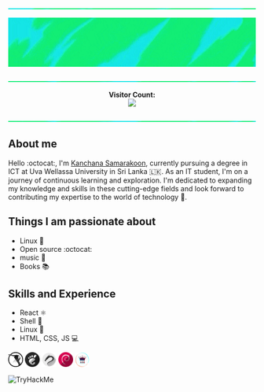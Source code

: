 <!--hey buddy, This is open source, get anything you want -->



<!--
<p align="left">
    <a href="https://git.io/typing-svg"><img src="https://readme-typing-svg.demolab.com? 
         font=Fira+Code&pause=1000&color=3566E6&width=435&lines=%F0%9F%91%8B+Hi+there!+I'm+Kanchana+Samarakoon" alt="Typing SVG" />
    </a>
</p>
-->

<p align="center"> 
    <img src="https://raw.githubusercontent.com/kanchana66/kanchana66/main/resources/banner5.3t.gif" alt="banner" width="1000" height="2"/>
</p>

<p align="center">
    <img src="https://raw.githubusercontent.com/kanchana66/kanchana66/main/resources/banner5.3.gif" alt="banner" width="1000" height="100"/> 
</p>
<!--banner w-1000 h-100 box 400x400 -->

<p align="center"> 
    <img src="https://raw.githubusercontent.com/kanchana66/kanchana66/main/resources/banner5.3b.gif" alt="banner" width="1000" height="2"/>
</p>

<p align="center"> 
    <b> Visitor Count: </b> <br>
    <img src="https://profile-counter.glitch.me/kanchana66/count.svg" /> 
</p>

<p align="center"> 
    <img src="https://raw.githubusercontent.com/kanchana66/kanchana66/main/resources/banner5.3b.gif" alt="banner" width="1000" height="2"/>
</p>

## About me

Hello :octocat:, I'm <a href="https://smtkanchana66.github.io/">Kanchana Samarakoon</a>, currently pursuing a degree in ICT at Uva Wellassa University in Sri Lanka 🇱🇰. As an IT student, I'm on a journey of continuous learning and exploration. I'm dedicated to expanding my knowledge and skills in these cutting-edge fields and look forward to contributing my expertise to the world of technology :ghost:.

## Things I am passionate about

- Linux :space_invader:
- Open source :octocat:
- music :musical_keyboard:
- Books :books:

## Skills and Experience

-  React ⚛
-  Shell 📱
-  Linux :penguin:
-  HTML, CSS, JS 💻

<p align="left">
    <img  src="https://github.com/kanchana66/kanchana66/blob/main/other.gif/sk1.png" alt="Linux" width="30" height="30"/>
    <img  src="https://github.com/kanchana66/kanchana66/blob/main/other.gif/sk2.png" alt="Gnome" width="30" height="30"/>
    <img  src="https://github.com/kanchana66/kanchana66/blob/main/other.gif/sk3.png" alt="Kali" width="30" height="30"/>
    <img  src="https://github.com/kanchana66/kanchana66/blob/main/other.gif/sk4.png" alt="debian" width="30" height="30"/>
    <img  src="https://github.com/kanchana66/kanchana66/blob/main/other.gif/logoc.gif" alt="debian" width="30" height="30"/>
</p>


<!--
<p align="center">
<img  src="https://github.com/kanchana66/kanchana66/blob/main/other.gif/go4.gif" alt="Endbanner" width="50" height="50">
</p>


<!-- <hr />

[![Ashutosh's github activity graph](https://github-readme-activity-graph.vercel.app/graph?username=kanchana66&bg_color=0d1117&color=878787&line=4c8ed9&point=878787&area=true&hide_border=true)](https://github.com/ashutosh00710/github-readme-activity-graph)
-->
<img src="https://tryhackme-badges.s3.amazonaws.com/smtkanchana66.png" alt="TryHackMe">

<!-- <a href="https://smtkanchana66.github.io/">Check out my portfolio</b></a> -->
